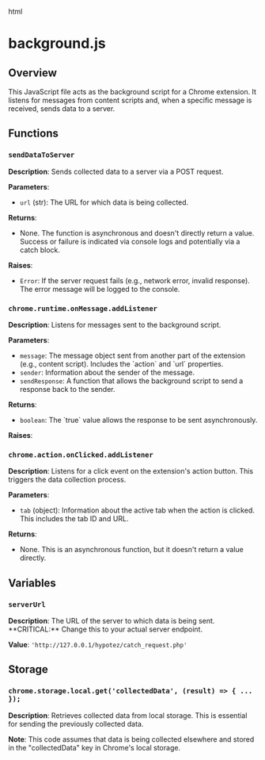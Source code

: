 html
<h1>background.js</h1>

<h2>Overview</h2>
<p>This JavaScript file acts as the background script for a Chrome extension.  It listens for messages from content scripts and, when a specific message is received, sends data to a server.</p>

<h2>Functions</h2>

<h3><code>sendDataToServer</code></h3>

<p><strong>Description</strong>: Sends collected data to a server via a POST request.</p>

<p><strong>Parameters</strong>:</p>
<ul>
  <li><code>url</code> (str): The URL for which data is being collected.</li>
</ul>

<p><strong>Returns</strong>:</p>
<ul>
  <li>None.  The function is asynchronous and doesn't directly return a value.  Success or failure is indicated via console logs and potentially via a catch block.</li>
</ul>

<p><strong>Raises</strong>:</p>
<ul>
  <li><code>Error</code>: If the server request fails (e.g., network error, invalid response). The error message will be logged to the console.</li>
</ul>


<h3><code>chrome.runtime.onMessage.addListener</code></h3>

<p><strong>Description</strong>: Listens for messages sent to the background script.</p>

<p><strong>Parameters</strong>:</p>
<ul>
  <li><code>message</code>: The message object sent from another part of the extension (e.g., content script).  Includes the `action` and `url` properties.</li>
  <li><code>sender</code>:  Information about the sender of the message.</li>
  <li><code>sendResponse</code>: A function that allows the background script to send a response back to the sender.</li>
</ul>

<p><strong>Returns</strong>:</p>
<ul>
  <li><code>boolean</code>:  The `true` value allows the response to be sent asynchronously.</li>
</ul>

<p><strong>Raises</strong>:</p>
<ul>
</ul>


<h3><code>chrome.action.onClicked.addListener</code></h3>

<p><strong>Description</strong>: Listens for a click event on the extension's action button. This triggers the data collection process.</p>


<p><strong>Parameters</strong>:</p>
<ul>
  <li><code>tab</code> (object): Information about the active tab when the action is clicked. This includes the tab ID and URL.</li>
</ul>

<p><strong>Returns</strong>:</p>
<ul>
  <li>None.  This is an asynchronous function, but it doesn't return a value directly.</li>
</ul>


<h2>Variables</h2>

<h3><code>serverUrl</code></h3>

<p><strong>Description</strong>: The URL of the server to which data is being sent.  **CRITICAL:** Change this to your actual server endpoint.</p>


<p><strong>Value</strong>: <code>'http://127.0.0.1/hypotez/catch_request.php'</code></p>


<h2>Storage</h2>

<h3><code>chrome.storage.local.get('collectedData', (result) => { ... });</code></h3>

<p><strong>Description</strong>: Retrieves collected data from local storage.  This is essential for sending the previously collected data.</p>
<p><strong>Note</strong>: This code assumes that data is being collected elsewhere and stored in the "collectedData" key in Chrome's local storage. </p>